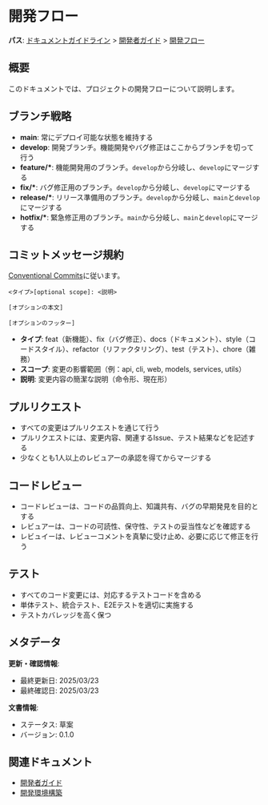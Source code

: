 # 開発フロー

**パス**: [ドキュメントガイドライン](../../../README.md) > [開発者ガイド](../README.md) > [開発フロー](./README.md)

## 概要

このドキュメントでは、プロジェクトの開発フローについて説明します。

## ブランチ戦略

-   **main**: 常にデプロイ可能な状態を維持する
-   **develop**: 開発ブランチ。機能開発やバグ修正はここからブランチを切って行う
-   **feature/\***: 機能開発用のブランチ。`develop`から分岐し、`develop`にマージする
-   **fix/\***: バグ修正用のブランチ。`develop`から分岐し、`develop`にマージする
-   **release/\***: リリース準備用のブランチ。`develop`から分岐し、`main`と`develop`にマージする
-   **hotfix/\***: 緊急修正用のブランチ。`main`から分岐し、`main`と`develop`にマージする

## コミットメッセージ規約

[Conventional Commits](https://www.conventionalcommits.org/ja/v1.0.0/)に従います。

```
<タイプ>[optional scope]: <説明>

[オプションの本文]

[オプションのフッター]
```

-   **タイプ**: feat（新機能）、fix（バグ修正）、docs（ドキュメント）、style（コードスタイル）、refactor（リファクタリング）、test（テスト）、chore（雑務）
-   **スコープ**: 変更の影響範囲（例：api, cli, web, models, services, utils）
-   **説明**: 変更内容の簡潔な説明（命令形、現在形）

## プルリクエスト

-   すべての変更はプルリクエストを通じて行う
-   プルリクエストには、変更内容、関連するIssue、テスト結果などを記述する
-   少なくとも1人以上のレビュアーの承認を得てからマージする

## コードレビュー

-   コードレビューは、コードの品質向上、知識共有、バグの早期発見を目的とする
-   レビュアーは、コードの可読性、保守性、テストの妥当性などを確認する
-   レビュイーは、レビューコメントを真摯に受け止め、必要に応じて修正を行う

## テスト

-   すべてのコード変更には、対応するテストコードを含める
-   単体テスト、統合テスト、E2Eテストを適切に実施する
-   テストカバレッジを高く保つ

## メタデータ

**更新・確認情報**:
- 最終更新日: 2025/03/23
- 最終確認日: 2025/03/23

**文書情報**:
- ステータス: 草案
- バージョン: 0.1.0

## 関連ドキュメント

- [開発者ガイド](../README.md)
- [開発環境構築](./getting-started/README.md)
